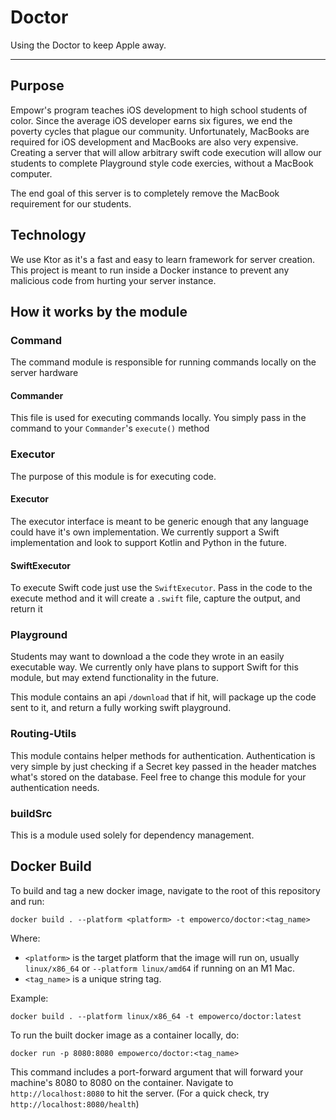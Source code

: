 # Doctor
Using the Doctor to keep Apple away.
___
## Purpose
Empowr's program teaches iOS development to high school students of color.
Since the average iOS developer earns six figures, we end the poverty cycles that plague our community.
Unfortunately, MacBooks are required for iOS development and MacBooks are also very expensive.
Creating a server that will allow arbitrary swift code execution will allow our students to complete Playground style code exercies,
without a MacBook computer.

The end goal of this server is to completely remove the MacBook requirement for our students.

## Technology
We use Ktor as it's a fast and easy to learn framework for server creation. This project is meant to run inside
a Docker instance to prevent any malicious code from hurting your server instance.

## How it works by the module

### Command
The command module is responsible for running commands locally on the server hardware

#### Commander
This file is used for executing commands locally. You simply pass in the command
to your `Commander`'s `execute()` method

### Executor
The purpose of this module is for executing code.

#### Executor
The executor interface is meant to be generic enough that any language could have it's own implementation.
We currently support a Swift implementation and look to support Kotlin and Python in the future.

#### SwiftExecutor
To execute Swift code just use the `SwiftExecutor`. Pass in the code to the execute method and it will create a `.swift`
file, capture the output, and return it

### Playground
Students may want to download a the code they wrote in an easily executable way.
We currently only have plans to support Swift for this module, but may extend functionality in the future.

This module contains an api `/download` that if hit, will package up the code sent to it, and return a fully working swift playground.

### Routing-Utils
This module contains helper methods for authentication. Authentication is very simple by just checking if a Secret key 
passed in the header matches what's stored on the database. Feel free to change this module for your authentication needs.

### buildSrc
This is a module used solely for dependency management.

## Docker Build
To build and tag a new docker image, navigate to the root of this repository and run:
```console
docker build . --platform <platform> -t empowerco/doctor:<tag_name>
```
Where:
 - `<platform>` is the target platform that the image will run on, usually `linux/x86_64` or `--platform linux/amd64` if running on an M1 Mac.
 - `<tag_name>` is a unique string tag.

Example:
```console
docker build . --platform linux/x86_64 -t empowerco/doctor:latest
```

To run the built docker image as a container locally, do:
```console
docker run -p 8080:8080 empowerco/doctor:<tag_name>
```

This command includes a port-forward argument that will forward your machine's 8080 to 8080 on the container.
Navigate to `http://localhost:8080` to hit the server. (For a quick check, try `http://localhost:8080/health`)
